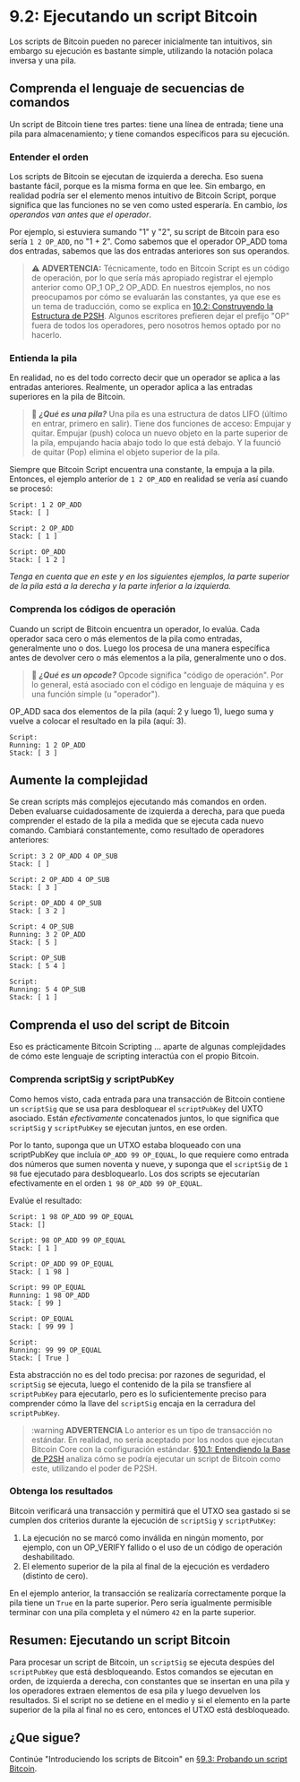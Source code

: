 # 9.2: Ejecutando un script Bitcoin

Los scripts de Bitcoin pueden no parecer inicialmente tan intuitivos, sin embargo su ejecución es bastante simple, utilizando la notación polaca inversa y una pila.

## Comprenda el lenguaje de secuencias de comandos

Un script de Bitcoin tiene tres partes: tiene una línea de entrada; tiene una pila para almacenamiento; y tiene comandos específicos para su ejecución.

### Entender el orden

Los scripts de Bitcoin se ejecutan de izquierda a derecha. Eso suena bastante fácil, porque es la misma forma en que lee. Sin embargo, en realidad podría ser el elemento menos intuitivo de Bitcoin Script, porque significa que las funciones no se ven como usted esperaría. En cambio, _los operandos van antes que el operador_.

Por ejemplo, si estuviera sumando "1" y "2", su script de Bitcoin para eso sería `1 2 OP_ADD`, no "1 + 2". Como sabemos que el operador OP_ADD toma dos entradas, sabemos que las dos entradas anteriores son sus operandos.

>:warning: **ADVERTENCIA:** Técnicamente, todo en Bitcoin Script es un código de operación, por lo que sería más apropiado registrar el ejemplo anterior como OP_1 OP_2 OP_ADD. En nuestros ejemplos, no nos preocupamos por cómo se evaluarán las constantes, ya que ese es un tema de traducción, como se explica en [10.2: Construyendo la Estructura de P2SH](10_2_Construyendo_la_Estructura_de_P2SH.md). Algunos escritores prefieren dejar el prefijo "OP" fuera de todos los operadores, pero nosotros hemos optado por no hacerlo.

### Entienda la pila

En realidad, no es del todo correcto decir que un operador se aplica a las entradas anteriores. Realmente, un operador aplica a las entradas superiores en la pila de Bitcoin.

>:book: ***¿Qué es una pila?*** Una pila es una estructura de datos LIFO (último en entrar, primero en salir). Tiene dos funciones de acceso: Empujar y quitar. Empujar (push) coloca un nuevo objeto en la parte superior de la pila, empujando hacia abajo todo lo que está debajo. Y la fuunció de quitar (Pop) elimina el objeto superior de la pila.

Siempre que Bitcoin Script encuentra una constante, la empuja a la pila. Entonces, el ejemplo anterior de `1 2 OP_ADD` en realidad se vería así cuando se procesó:

```
Script: 1 2 OP_ADD
Stack: [ ]

Script: 2 OP_ADD
Stack: [ 1 ]

Script: OP_ADD
Stack: [ 1 2 ]
```
_Tenga en cuenta que en este y en los siguientes ejemplos, la parte superior de la pila está a la derecha y la parte inferior a la izquierda._
 
### Comprenda los códigos de operación

Cuando un script de Bitcoin encuentra un operador, lo evalúa. Cada operador saca cero o más elementos de la pila como entradas, generalmente uno o dos. Luego los procesa de una manera específica antes de devolver cero o más elementos a la pila, generalmente uno o dos.

>:book: ***¿Qué es un opcode?*** Opcode significa "código de operación". Por lo general, está asociado con el código en lenguaje de máquina y es una función simple (u "operador").

OP_ADD saca dos elementos de la pila (aquí: 2 y luego 1), luego suma y vuelve a colocar el resultado en la pila (aquí: 3).

```
Script:
Running: 1 2 OP_ADD
Stack: [ 3 ]
```

## Aumente la complejidad

Se crean scripts más complejos ejecutando más comandos en orden. Deben evaluarse cuidadosamente de izquierda a derecha, para que pueda comprender el estado de la pila a medida que se ejecuta cada nuevo comando. Cambiará constantemente, como resultado de operadores anteriores:

```
Script: 3 2 OP_ADD 4 OP_SUB
Stack: [ ]

Script: 2 OP_ADD 4 OP_SUB
Stack: [ 3 ]

Script: OP_ADD 4 OP_SUB
Stack: [ 3 2 ]

Script: 4 OP_SUB
Running: 3 2 OP_ADD
Stack: [ 5 ]

Script: OP_SUB
Stack: [ 5 4 ]

Script: 
Running: 5 4 OP_SUB
Stack: [ 1 ]
```

## Comprenda el uso del script de Bitcoin

Eso es prácticamente Bitcoin Scripting ... aparte de algunas complejidades de cómo este lenguaje de scripting interactúa con el propio Bitcoin.

### Comprenda scriptSig y scriptPubKey

Como hemos visto, cada entrada para una transacción de Bitcoin contiene un `scriptSig` que se usa para desbloquear el `scriptPubKey` del UXTO  asociado. Están _efectivamente_ concatenados juntos, lo que significa que `scriptSig` y `scriptPubKey` se ejecutan juntos, en ese orden.

Por lo tanto, suponga que un UTXO estaba bloqueado con una scriptPubKey que incluía `OP_ADD 99 OP_EQUAL`, lo que requiere como entrada dos números que sumen noventa y nueve, y suponga que el `scriptSig` de `1 98` fue ejecutado para desbloquearlo. Los dos scripts se ejecutarían efectivamente en el orden `1 98 OP_ADD 99 OP_EQUAL`.

Evalúe el resultado:
```
Script: 1 98 OP_ADD 99 OP_EQUAL
Stack: []

Script: 98 OP_ADD 99 OP_EQUAL
Stack: [ 1 ]

Script: OP_ADD 99 OP_EQUAL
Stack: [ 1 98 ]

Script: 99 OP_EQUAL
Running: 1 98 OP_ADD
Stack: [ 99 ]

Script: OP_EQUAL
Stack: [ 99 99 ]

Script: 
Running: 99 99 OP_EQUAL
Stack: [ True ]
```
Esta abstracción no es del todo precisa: por razones de seguridad, el `scriptSig` se ejecuta, luego el contenido de la pila se transfiere  al `scriptPubKey` para ejecutarlo, pero es lo suficientemente preciso para comprender cómo la llave del `scriptSig` encaja en la cerradura del `scriptPubKey`.

>:warning **ADVERTENCIA** Lo anterior es un tipo de transacción no estándar. En realidad, no sería aceptado por los nodos que ejecutan Bitcoin Core con la configuración estándar. [§10.1: Entendiendo la Base de P2SH](10_1_Entendiendo_la_Base_de_P2SH.md) analiza cómo se podría ejecutar un script de Bitcoin como este, utilizando el poder de P2SH.

### Obtenga los resultados

Bitcoin verificará una transacción y permitirá que el UTXO sea gastado si se cumplen dos criterios durante la ejecución de `scriptSig` y `scriptPubKey`:

   1. La ejecución no se marcó como inválida en ningún momento, por ejemplo, con un OP_VERIFY fallido o el uso de un código de operación deshabilitado.
   2. El elemento superior de la pila al final de la ejecución es verdadero (distinto de cero).
   
En el ejemplo anterior, la transacción se realizaría correctamente porque la pila tiene un `True` en la parte superior. Pero sería igualmente permisible terminar con una pila completa y el número `42` en la parte superior.

## Resumen: Ejecutando un script Bitcoin

Para procesar un script de Bitcoin, un `scriptSig` se ejecuta despúes del `scriptPubKey` que está desbloqueando. Estos comandos se ejecutan en orden, de izquierda a derecha, con constantes que se insertan en una pila y los operadores extraen elementos de esa pila y luego devuelven los resultados. Si el script no se detiene en el medio y si el elemento en la parte superior de la pila al final no es cero, entonces el UTXO está desbloqueado.

## ¿Que sigue?

Continúe "Introduciendo los scripts de Bitcoin" en [§9.3: Probando un script Bitcoin](09_3_Probando_un_Script_Bitcoin.md).
